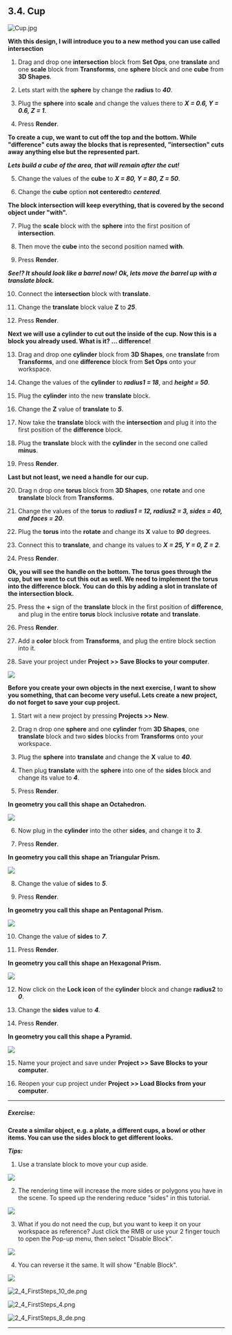 ## 3.4. Cup


![Cup.jpg](files/Cup.jpg)

**With this design, I will introduce you to a new method you can use called intersection**

1. Drag and drop one **intersection** block from **Set Ops**, one **translate** and one **scale** block from **Transforms**, one **sphere** block and one **cube** from **3D Shapes**.

2. Lets start with the **sphere** by change the **radius** to ***40***.

3. Plug the **sphere** into **scale** and change the values there to ***X = 0.6, Y = 0.6, Z = 1***.

4. Press **Render**.

**To create a cup, we want to cut off the top and the bottom. While "difference" cuts away the blocks that is represented, "intersection" cuts away anything else but the represented part.**

***Lets build a cube of the area, that will remain after the cut!***

5. Change the values of the **cube** to ***X = 80, Y = 80, Z = 50***.

6. Change the **cube** option **not centered**to ***centered***.

**The block intersection will keep everything, that is covered by the second object under "with".**

7. Plug the **scale** block with the **sphere** into the first position of **intersection**.

8. Then move the **cube** into the second position named **with**.

9. Press **Render**.

***See!? It should look like a barrel now!** **Ok, lets move the barrel up with a translate block.***

10. Connect the **intersection** block with **translate**.

11. Change the **translate** block value **Z** to ***25***.

12. Press **Render**.

**Next we will use a cylinder to cut out the inside of the cup. Now this is a block you already used. What is it? … difference!**

13. Drag and drop one **cylinder** block from **3D Shapes**, one **translate** from **Transforms**, and one **difference** block from **Set Ops** onto your workspace.

14. Change the values of the **cylinder** to ***radius1 = 18***, and ***height = 50***.

15. Plug the **cylinder** into the new **translate** block.

16. Change the **Z** value of **translate** to ***5***.

17. Now take the **translate** block with the **intersection** and plug it into the first position of the **difference** block.

18. Plug the **translate** block with the **cylinder** in the second one called **minus**.

19. Press **Render**.

**Last but not least, we need a handle for our cup.**

20. Drag n drop one **torus** block from **3D Shapes**, one **rotate** and one **translate** block from **Transforms**.

21. Change the values of the **torus** to ***radius1 = 12, radius2 = 3, sides = 40, and faces = 20***.

22. Plug the **torus** into the **rotate** and change its **X** value to ***90*** degrees.

23. Connect this to **translate**, and change its values to ***X = 25, Y = 0, Z = 2***.

24. Press **Render**.

**Ok, you will see the handle on the bottom. The torus goes through the cup, but we want to cut this out as well. We need to implement the torus into the difference block. You can do this by adding a slot in translate of the intersection block.**

25. Press the **+** sign of the **translate** block in the first position of **difference**, and plug in the entire **torus** block inclusive **rotate** and **translate**.

26. Press **Render**.

27. Add a **color** block from **Transforms**, and plug the entire block section into it.

28. Save your project under **Project >> Save Blocks to your computer**.

![](files/2_4_FirstSteps_1.png)

**Before you create your own objects in the next exercise, I want to show you something, that can become very useful. Lets create a new project, do not forget to save your cup project.**

1. Start wit a new project by pressing **Projects >> New**.

2. Drag n drop one **sphere** and one **cylinder** from **3D Shapes**, one **translate** block and two **sides** blocks from **Transforms** onto your workspace.

3. Plug the **sphere** into **translate** and change the **X** value to ***40***.

4. Then plug **translate** with the **sphere** into one of the **sides** block and change its value to ***4***.

5. Press **Render**.

**In geometry you call this shape an Octahedron.**

![](files/2_4_FirstSteps_6.png)

6. Now plug in the **cylinder** into the other **sides**, and change it to ***3***.

7. Press **Render**.

**In geometry you call this shape an Triangular Prism.**

![](files/2_4_FirstSteps_7.png)

8. Change the value of **sides** to ***5***.

9. Press **Render**.

**In geometry you call this shape an Pentagonal Prism.**

![](files/2_4_FirstSteps_8.png)

10. Change the value of **sides** to ***7***.

11. Press **Render**.

**In geometry you call this shape an Hexagonal Prism.**

![](files/2_4_FirstSteps_9.png)

12. Now click on the **Lock icon** of the **cylinder** block and change **radius2** to ***0***.

13. Change the **sides** value to ***4***.

14. Press **Render**.

**In geometry you call this shape a Pyramid.**

![](files/2_4_FirstSteps_10.png)

15. Name your project and save under **Project >> Save Blocks to your computer**.

16. Reopen your cup project under **Project >> Load Blocks from your computer**.

---

##### **Exercise:**

**Create a similar object, e.g. a plate, a different cups, a bowl or other items. You can use the sides block to get different looks.**

***Tips:***

1. Use a translate block to move your cup aside.

![](files/2_4_FirstSteps_2.png)

2. The rendering time will increase the more sides or polygons you have in the scene. To speed up the rendering reduce "sides" in this tutorial.

![](files/2_4_FirstSteps_3.png)

3. What if you do not need the cup, but you want to keep it on your workspace as reference? Just click the RMB or use your 2 finger touch to open the Pop-up menu, then select "Disable Block".

![](files/2_4_FirstSteps_4%20%281%29.png)

4. You can reverse it the same. It will show "Enable Block".

![](files/2_4_FirstSteps_5.png)


![2\_4\_FirstSteps\_10\_de.png](files/2_4_FirstSteps_10_de.png)

![2\_4\_FirstSteps\_4.png](files/2_4_FirstSteps_4.png "View the file 2_4_FirstSteps_4.png")

![2\_4\_FirstSteps\_8\_de.png](files/2_4_FirstSteps_8_de.png "View the file 2_4_FirstSteps_8_de.png")

---
